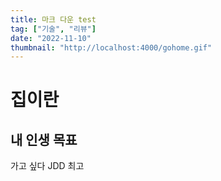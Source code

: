 ```yaml
---
title: 마크 다운 test
tag: ["기술", "리뷰"]
date: "2022-11-10"
thumbnail: "http://localhost:4000/gohome.gif"
---
```


# 집이란

## 내 인생 목표

가고 싶다
JDD 최고
